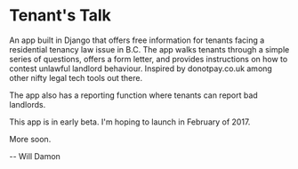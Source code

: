 # Tenant's Talk
 
 An app built in Django that offers free information for tenants facing a residential tenancy law issue in B.C.
 The app walks tenants through a simple series of questions, offers a form letter, and provides instructions on how to contest
 unlawful landlord behaviour. Inspired by donotpay.co.uk among other nifty legal tech tools out there. 
 
 The app also has a reporting function where tenants can report bad landlords.
 
 This app is in early beta. I'm hoping to launch in February of 2017. 
 
More soon.

-- Will Damon
